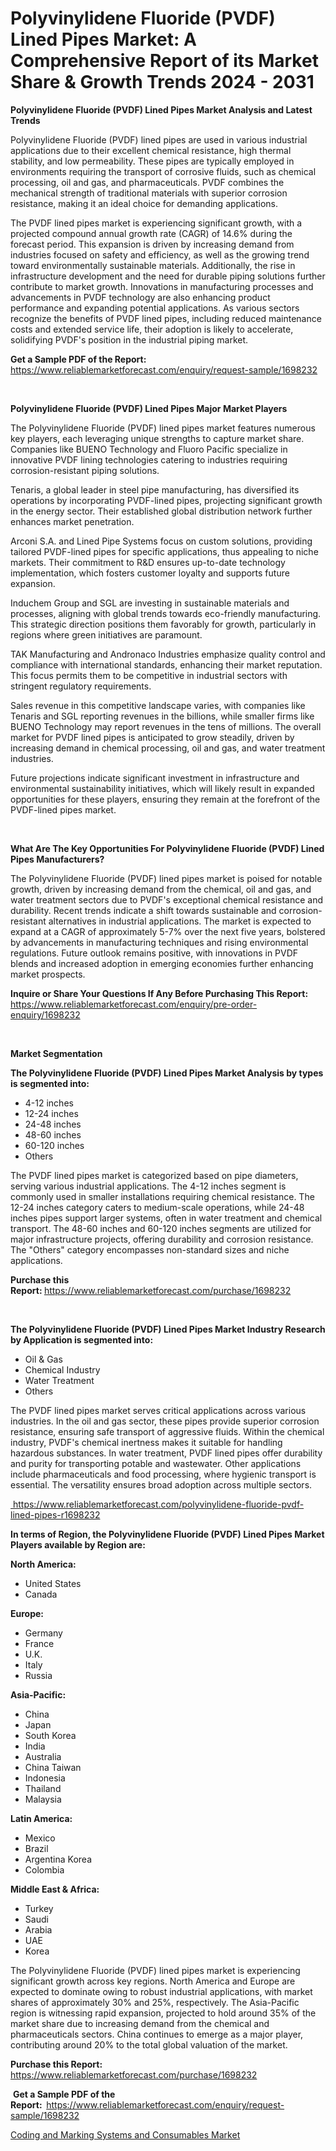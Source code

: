 <p><h1>Polyvinylidene Fluoride (PVDF) Lined Pipes Market: A Comprehensive Report of its Market Share & Growth Trends 2024 - 2031</h1></p><p><strong>Polyvinylidene Fluoride (PVDF) Lined Pipes Market Analysis and Latest Trends</strong></p>
<p><p>Polyvinylidene Fluoride (PVDF) lined pipes are used in various industrial applications due to their excellent chemical resistance, high thermal stability, and low permeability. These pipes are typically employed in environments requiring the transport of corrosive fluids, such as chemical processing, oil and gas, and pharmaceuticals. PVDF combines the mechanical strength of traditional materials with superior corrosion resistance, making it an ideal choice for demanding applications.</p><p>The PVDF lined pipes market is experiencing significant growth, with a projected compound annual growth rate (CAGR) of 14.6% during the forecast period. This expansion is driven by increasing demand from industries focused on safety and efficiency, as well as the growing trend toward environmentally sustainable materials. Additionally, the rise in infrastructure development and the need for durable piping solutions further contribute to market growth. Innovations in manufacturing processes and advancements in PVDF technology are also enhancing product performance and expanding potential applications. As various sectors recognize the benefits of PVDF lined pipes, including reduced maintenance costs and extended service life, their adoption is likely to accelerate, solidifying PVDF's position in the industrial piping market.</p></p>
<p><strong>Get a Sample PDF of the Report:&nbsp;</strong> <a href="https://www.reliablemarketforecast.com/enquiry/request-sample/1698232?utm_campaign=1834&utm_medium=2&utm_source=Github&utm_content=ia&utm_term=27122024&utm_id=polyvinylidene-fluoride-pvdf-lined-pipes">https://www.reliablemarketforecast.com/enquiry/request-sample/1698232</a></p>
<p>&nbsp;</p>
<p><strong>Polyvinylidene Fluoride (PVDF) Lined Pipes Major Market Players</strong></p>
<p><p>The Polyvinylidene Fluoride (PVDF) lined pipes market features numerous key players, each leveraging unique strengths to capture market share. Companies like BUENO Technology and Fluoro Pacific specialize in innovative PVDF lining technologies catering to industries requiring corrosion-resistant piping solutions. </p><p>Tenaris, a global leader in steel pipe manufacturing, has diversified its operations by incorporating PVDF-lined pipes, projecting significant growth in the energy sector. Their established global distribution network further enhances market penetration.</p><p>Arconi S.A. and Lined Pipe Systems focus on custom solutions, providing tailored PVDF-lined pipes for specific applications, thus appealing to niche markets. Their commitment to R&D ensures up-to-date technology implementation, which fosters customer loyalty and supports future expansion.</p><p>Induchem Group and SGL are investing in sustainable materials and processes, aligning with global trends towards eco-friendly manufacturing. This strategic direction positions them favorably for growth, particularly in regions where green initiatives are paramount.</p><p>TAK Manufacturing and Andronaco Industries emphasize quality control and compliance with international standards, enhancing their market reputation. This focus permits them to be competitive in industrial sectors with stringent regulatory requirements.</p><p>Sales revenue in this competitive landscape varies, with companies like Tenaris and SGL reporting revenues in the billions, while smaller firms like BUENO Technology may report revenues in the tens of millions. The overall market for PVDF lined pipes is anticipated to grow steadily, driven by increasing demand in chemical processing, oil and gas, and water treatment industries.</p><p>Future projections indicate significant investment in infrastructure and environmental sustainability initiatives, which will likely result in expanded opportunities for these players, ensuring they remain at the forefront of the PVDF-lined pipes market.</p></p>
<p>&nbsp;</p>
<p><strong>What Are The Key Opportunities For Polyvinylidene Fluoride (PVDF) Lined Pipes Manufacturers?</strong></p>
<p><p>The Polyvinylidene Fluoride (PVDF) lined pipes market is poised for notable growth, driven by increasing demand from the chemical, oil and gas, and water treatment sectors due to PVDF's exceptional chemical resistance and durability. Recent trends indicate a shift towards sustainable and corrosion-resistant alternatives in industrial applications. The market is expected to expand at a CAGR of approximately 5-7% over the next five years, bolstered by advancements in manufacturing techniques and rising environmental regulations. Future outlook remains positive, with innovations in PVDF blends and increased adoption in emerging economies further enhancing market prospects.</p></p>
<p><strong>Inquire or Share Your Questions If Any Before Purchasing This Report:</strong> <a href="https://www.reliablemarketforecast.com/enquiry/pre-order-enquiry/1698232?utm_campaign=1834&utm_medium=2&utm_source=Github&utm_content=ia&utm_term=27122024&utm_id=polyvinylidene-fluoride-pvdf-lined-pipes">https://www.reliablemarketforecast.com/enquiry/pre-order-enquiry/1698232</a></p>
<p>&nbsp;</p>
<p><strong>Market Segmentation</strong></p>
<p><strong>The Polyvinylidene Fluoride (PVDF) Lined Pipes Market Analysis by types is segmented into:</strong></p>
<p><ul><li>4-12 inches</li><li>12-24 inches</li><li>24-48 inches</li><li>48-60 inches</li><li>60-120 inches</li><li>Others</li></ul></p>
<p><p>The PVDF lined pipes market is categorized based on pipe diameters, serving various industrial applications. The 4-12 inches segment is commonly used in smaller installations requiring chemical resistance. The 12-24 inches category caters to medium-scale operations, while 24-48 inches pipes support larger systems, often in water treatment and chemical transport. The 48-60 inches and 60-120 inches segments are utilized for major infrastructure projects, offering durability and corrosion resistance. The "Others" category encompasses non-standard sizes and niche applications.</p></p>
<p><strong>Purchase this Report:&nbsp;</strong><a href="https://www.reliablemarketforecast.com/purchase/1698232?utm_campaign=1834&utm_medium=2&utm_source=Github&utm_content=ia&utm_term=27122024&utm_id=polyvinylidene-fluoride-pvdf-lined-pipes">https://www.reliablemarketforecast.com/purchase/1698232</a></p>
<p>&nbsp;</p>
<p><strong>The Polyvinylidene Fluoride (PVDF) Lined Pipes Market Industry Research by Application is segmented into:</strong></p>
<p><ul><li>Oil & Gas</li><li>Chemical Industry</li><li>Water Treatment</li><li>Others</li></ul></p>
<p><p>The PVDF lined pipes market serves critical applications across various industries. In the oil and gas sector, these pipes provide superior corrosion resistance, ensuring safe transport of aggressive fluids. Within the chemical industry, PVDF's chemical inertness makes it suitable for handling hazardous substances. In water treatment, PVDF lined pipes offer durability and purity for transporting potable and wastewater. Other applications include pharmaceuticals and food processing, where hygienic transport is essential. The versatility ensures broad adoption across multiple sectors.</p></p>
<p><a href="https://www.reliablemarketforecast.com/polyvinylidene-fluoride-pvdf-lined-pipes-r1698232?utm_campaign=1834&utm_medium=2&utm_source=Github&utm_content=ia&utm_term=27122024&utm_id=polyvinylidene-fluoride-pvdf-lined-pipes">&nbsp;https://www.reliablemarketforecast.com/polyvinylidene-fluoride-pvdf-lined-pipes-r1698232</a></p>
<p><strong>In terms of Region, the Polyvinylidene Fluoride (PVDF) Lined Pipes Market Players available by Region are:</strong></p>
<p>
    <p> <strong> North America: </strong>
        <ul>
            <li>United States</li>
            <li>Canada</li>
        </ul>
        </p> 
    <p> <strong> Europe: </strong>
        <ul>
            <li>Germany</li>
            <li>France</li>
            <li>U.K.</li>
            <li>Italy</li>
            <li>Russia</li>
        </ul>
        </p> 
    <p> <strong> Asia-Pacific: </strong>
        <ul>
            <li>China</li>
            <li>Japan</li>
            <li>South Korea</li>
            <li>India</li>
            <li>Australia</li>
            <li>China Taiwan</li>
            <li>Indonesia</li>
            <li>Thailand</li>
            <li>Malaysia</li>
        </ul>
        </p> 
    <p> <strong> Latin America: </strong>
        <ul>
            <li>Mexico</li>
            <li>Brazil</li>
            <li>Argentina Korea</li>
            <li>Colombia</li>
        </ul>
        </p> 
    <p> <strong> Middle East & Africa: </strong>
        <ul>
            <li>Turkey</li>
            <li>Saudi</li>
            <li>Arabia</li>
            <li>UAE</li>
            <li>Korea</li>
        </ul>
    </p>
    </p>
<p><p>The Polyvinylidene Fluoride (PVDF) lined pipes market is experiencing significant growth across key regions. North America and Europe are expected to dominate owing to robust industrial applications, with market shares of approximately 30% and 25%, respectively. The Asia-Pacific region is witnessing rapid expansion, projected to hold around 35% of the market share due to increasing demand from the chemical and pharmaceuticals sectors. China continues to emerge as a major player, contributing around 20% to the total global valuation of the market.</p></p>
<p><strong>Purchase this Report: </strong><a href="https://www.reliablemarketforecast.com/purchase/1698232?utm_campaign=1834&utm_medium=2&utm_source=Github&utm_content=ia&utm_term=27122024&utm_id=polyvinylidene-fluoride-pvdf-lined-pipes">https://www.reliablemarketforecast.com/purchase/1698232</a></p>
<p>&nbsp;<strong>Get a Sample PDF of the Report:&nbsp;&nbsp;</strong><a href="https://www.reliablemarketforecast.com/enquiry/request-sample/1698232?utm_campaign=1834&utm_medium=2&utm_source=Github&utm_content=ia&utm_term=27122024&utm_id=polyvinylidene-fluoride-pvdf-lined-pipes">https://www.reliablemarketforecast.com/enquiry/request-sample/1698232</a></p>
<p><strong></strong></p>
<p><p><a href="https://github.com/ashepherd82/Market-Research-Report-List-6/blob/main/coding-and-marking-systems-and-consumables-market.md?utm_campaign=1834&utm_medium=2&utm_source=Github&utm_content=ia&utm_term=27122024&utm_id=polyvinylidene-fluoride-pvdf-lined-pipes">Coding and Marking Systems and Consumables Market</a></p></p>